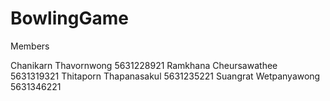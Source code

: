 BowlingGame
===========

Members

Chanikarn Thavornwong 5631228921
Ramkhana Cheursawathee 5631319321
Thitaporn Thapanasakul 5631235221
Suangrat Wetpanyawong 5631346221

